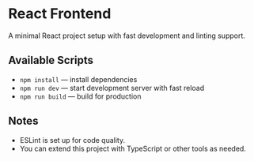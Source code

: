 # React Frontend

A minimal React project setup with fast development and linting support.

## Available Scripts

- `npm install` — install dependencies
- `npm run dev` — start development server with fast reload
- `npm run build` — build for production

## Notes

- ESLint is set up for code quality.
- You can extend this project with TypeScript or other tools as needed.
